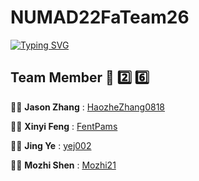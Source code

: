 # NUMAD22FaTeam26

[![Typing SVG](https://readme-typing-svg.demolab.com?font=Fira+Code&pause=1000&color=F77752&width=435&lines=Welcome+to+Team+26's+repo+!!;For+NEU+2022+Fall+CS5520+%3C3)](https://git.io/typing-svg)


## Team Member :call_me_hand: :two: :six:

:man_technologist:     **Jason Zhang** : [HaozheZhang0818](https://github.com/HaozheZhang0818)

:woman_technologist:   **Xinyi Feng** : [FentPams](https://github.com/FentPams)     

:woman_technologist:   **Jing Ye** : [yej002](https://github.com/yej002)

:man_technologist:     **Mozhi Shen** : [Mozhi21](https://github.com/Mozhi21)


